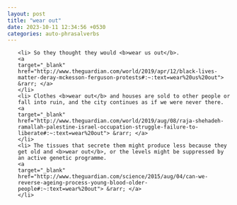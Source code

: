 ```yaml
---
layout: post
title: "wear out"
date: 2023-10-11 12:34:56 +0530
categories: auto-phrasalverbs
---
```

<ol>

    <li> So they thought they would <b>wear us out</b>.
    <a 
    target="_blank" 
    href="http://www.theguardian.com/world/2019/apr/12/black-lives-matter-deray-mckesson-ferguson-protests#:~:text=wear%20us%20out"> &rarr; </a>
    </li>
    <li> Clothes <b>wear out</b> and houses are sold to other people or fall into ruin, and the city continues as if we were never there.
    <a 
    target="_blank" 
    href="http://www.theguardian.com/world/2019/aug/08/raja-shehadeh-ramallah-palestine-israel-occupation-struggle-failure-to-liberate#:~:text=wear%20out"> &rarr; </a>
    </li>
    <li> The tissues that secrete them might produce less because they get old and <b>wear out</b>, or the levels might be suppressed by an active genetic programme.
    <a 
    target="_blank" 
    href="http://www.theguardian.com/science/2015/aug/04/can-we-reverse-ageing-process-young-blood-older-people#:~:text=wear%20out"> &rarr; </a>
    </li>